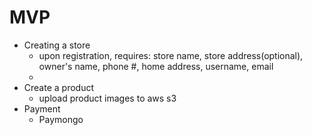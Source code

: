 # MVP

- Creating a store
  - upon registration, requires: store name, store address(optional), owner's name, phone #, home address, username, email
  - 
- Create a product
  - upload product images to aws s3
- Payment
  - Paymongo